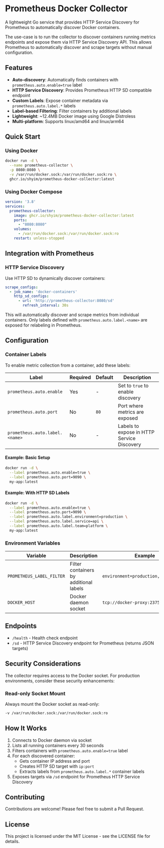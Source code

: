 # Prometheus Docker Collector

A lightweight Go service that provides HTTP Service Discovery for Prometheus to automatically discover Docker containers.

The use-case is to run the collector to discover containers running metrics endpoints and expose them via HTTP Service Discovery API. This allows Prometheus to automatically discover and scrape targets without manual configuration.

## Features

- **Auto-discovery**: Automatically finds containers with `prometheus.auto.enable=true` label
- **HTTP Service Discovery**: Provides Prometheus HTTP SD compatible endpoint
- **Custom Labels**: Expose container metadata via `prometheus.auto.label.*` labels
- **Label-based Filtering**: Filter containers by additional labels
- **Lightweight**: ~12.4MB Docker image using Google Distroless
- **Multi-platform**: Supports linux/amd64 and linux/arm64

## Quick Start

### Using Docker

```bash
docker run -d \
  --name prometheus-collector \
  -p 8080:8080 \
  -v /var/run/docker.sock:/var/run/docker.sock:ro \
  ghcr.io/shyim/prometheus-docker-collector:latest
```

### Using Docker Compose

```yaml
version: '3.8'
services:
  prometheus-collector:
    image: ghcr.io/shyim/prometheus-docker-collector:latest
    ports:
      - "8080:8080"
    volumes:
      - /var/run/docker.sock:/var/run/docker.sock:ro
    restart: unless-stopped
```

## Integration with Prometheus

### HTTP Service Discovery

Use HTTP SD to dynamically discover containers:

```yaml
scrape_configs:
  - job_name: 'docker-containers'
    http_sd_configs:
      - url: 'http://prometheus-collector:8080/sd'
        refresh_interval: 30s
```

This will automatically discover and scrape metrics from individual containers. Only labels defined with `prometheus.auto.label.<name>` are exposed for relabeling in Prometheus.

## Configuration

### Container Labels

To enable metric collection from a container, add these labels:

| Label | Required | Default | Description |
|-------|----------|---------|-------------|
| `prometheus.auto.enable` | Yes | - | Set to `true` to enable discovery |
| `prometheus.auto.port` | No | `80` | Port where metrics are exposed |
| `prometheus.auto.label.<name>` | No | - | Labels to expose in HTTP Service Discovery |

#### Example: Basic Setup

```bash
docker run -d \
  --label prometheus.auto.enable=true \
  --label prometheus.auto.port=9090 \
  my-app:latest
```


#### Example: With HTTP SD Labels

```bash
docker run -d \
  --label prometheus.auto.enable=true \
  --label prometheus.auto.port=9090 \
  --label prometheus.auto.label.environment=production \
  --label prometheus.auto.label.service=api \
  --label prometheus.auto.label.team=platform \
  my-app:latest
```

### Environment Variables

| Variable | Description | Example |
|----------|-------------|---------|
| `PROMETHEUS_LABEL_FILTER` | Filter containers by additional labels | `environment=production,service=api` |
| `DOCKER_HOST` | Docker daemon socket | `tcp://docker-proxy:2375` |

## Endpoints

- `/health` - Health check endpoint
- `/sd` - HTTP Service Discovery endpoint for Prometheus (returns JSON targets)

## Security Considerations

The collector requires access to the Docker socket. For production environments, consider these security enhancements:


### Read-only Socket Mount

Always mount the Docker socket as read-only:

```bash
-v /var/run/docker.sock:/var/run/docker.sock:ro
```


## How It Works

1. Connects to Docker daemon via socket
2. Lists all running containers every 30 seconds
3. Filters containers with `prometheus.auto.enable=true` label
4. For each discovered container:
   - Gets container IP address and port
   - Creates HTTP SD target with `ip:port`
   - Extracts labels from `prometheus.auto.label.*` container labels
5. Exposes targets via `/sd` endpoint for Prometheus HTTP Service Discovery

## Contributing

Contributions are welcome! Please feel free to submit a Pull Request.

## License

This project is licensed under the MIT License - see the LICENSE file for details.